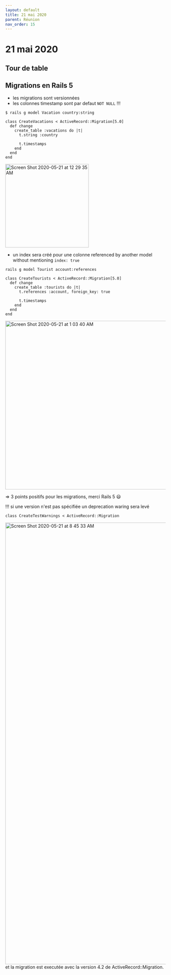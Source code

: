 ```yaml
---
layout: default
title: 21 mai 2020
parent: Réunion
nav_order: 15
---
```


# 21 mai 2020

## Tour de table

## Migrations en Rails 5

 - les migrations sont versionnées
 - les colonnes timestamp sont par defaut `NOT NULL` !!!
````
$ rails g model Vacation country:string
````
`````
class CreateVacations < ActiveRecord::Migration[5.0]
  def change
    create_table :vacations do |t|
      t.string :country

      t.timestamps
    end
  end
end
`````

<img width="262" alt="Screen Shot 2020-05-21 at 12 29 35 AM" src="https://user-images.githubusercontent.com/25775136/82523850-4c8d0300-9afb-11ea-8b2d-e4e8f12f381a.png">

 - un index sera créé pour une colonne referenced by another model without mentioning `index: true`
 ````
rails g model Tourist account:references
````
````
class CreateTourists < ActiveRecord::Migration[5.0]
  def change
    create_table :tourists do |t|
      t.references :account, foreign_key: true

      t.timestamps
    end
  end
end
````
<img width="529" alt="Screen Shot 2020-05-21 at 1 03 40 AM" src="https://user-images.githubusercontent.com/25775136/82525314-0c2f8400-9aff-11ea-8986-1bd472731085.png">

=> 3 points positifs pour les migrations, merci Rails 5 :smiley:

!!! si une version n'est pas spécifiée un deprecation waring sera levé
````
class CreateTestWarnings < ActiveRecord::Migration
````

<img width="1386" alt="Screen Shot 2020-05-21 at 8 45 33 AM" src="https://user-images.githubusercontent.com/25775136/82560469-854ecb80-9b3f-11ea-96ea-537103810227.png">
et la migration est executée avec la version 4.2 de ActiveRecord::Migration.

